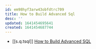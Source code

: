 ```yaml
---
id: em98hyf3arw43obfdtrc709
title: How to Build Advanced Sql
desc: ''
updated: 1641454695641
created: 1641454687744
---
```



- [[s.q.tsql]] [How to Build Advanced SQL][1]

[1]: https://betterprogramming.pub/how-to-build-advanced-sql-798d615ba323
